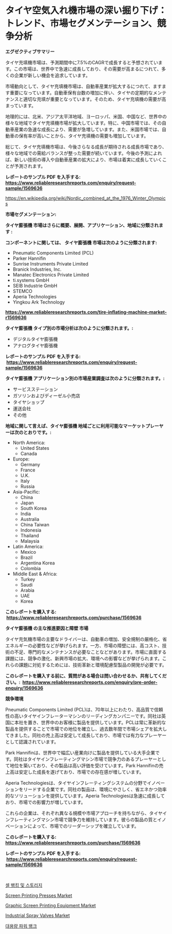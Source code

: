 <p><h1>タイヤ空気入れ機市場の深い掘り下げ：トレンド、市場セグメンテーション、競争分析</h1></p><p><strong>エグゼクティブサマリー</strong></p>
<p><p>タイヤ充填機市場は、予測期間中に7.5%のCAGRで成長すると予想されています。この市場は、世界中で急速に成長しており、その需要が高まるにつれて、多くの企業が新しい機会を追求しています。</p><p>市場動向として、タイヤ充填機市場は、自動車産業が拡大するにつれて、ますます重要になっています。自動車保有台数の増加に伴い、タイヤの定期的なメンテナンスと適切な充填が重要となっています。そのため、タイヤ充填機の需要が高まっています。</p><p>地理的には、北米、アジア太平洋地域、ヨーロッパ、米国、中国など、世界中の様々な地域でタイヤ充填機市場が拡大しています。特に、中国市場では、その自動車産業の急速な成長により、需要が急増しています。また、米国市場では、自動車の保有率が高いことから、タイヤ充填機の需要も増加しています。</p><p>総じて、タイヤ充填機市場は、今後さらなる成長が期待される成長市場であり、様々な地域での需給バランスが整った需要が続いています。今後の予測によれば、新しい技術の導入や自動車産業の拡大により、市場は着実に成長していくことが予測されます。</p></p>
<p><strong>レポートのサンプル PDF を入手する: <a href="https://www.reliableresearchreports.com/enquiry/request-sample/1569636">https://www.reliableresearchreports.com/enquiry/request-sample/1569636</a></strong></p>
<p><a href="https://en.wikipedia.org/wiki/Nordic_combined_at_the_1976_Winter_Olympics">https://en.wikipedia.org/wiki/Nordic_combined_at_the_1976_Winter_Olympics</a></p>
<p><strong>市場セグメンテーション:</strong></p>
<p><strong> タイヤ膨張機 市場はさらに概要、展開、アプリケーション、地域に分類されます :</strong></p>
<p><strong>コンポーネントに関しては、 タイヤ膨張機 市場は次のように分類されます: &nbsp;</strong></p>
<p><ul><li>Pneumatic Components Limited (PCL)</li><li>Parker Hannifin</li><li>Sunrise Instruments Private Limited</li><li>Branick Industries, Inc.</li><li>Manatec Electronics Private Limited</li><li>ti.systems GmbH</li><li>SEIB Industrie GmbH</li><li>STEMCO</li><li>Aperia Technologies</li><li>Yingkou Ark Technology</li></ul></p>
<p><strong><a href="https://www.reliableresearchreports.com/tire-inflating-machine-market-r1569636">https://www.reliableresearchreports.com/tire-inflating-machine-market-r1569636</a></strong></p>
<p><strong> タイヤ膨張機 タイプ別の市場分析は次のように分類されます。:</strong></p>
<p><ul><li>デジタルタイヤ膨張機</li><li>アナログタイヤ膨張機</li></ul></p>
<p><strong>レポートのサンプル PDF を入手する: &nbsp;<a href="https://www.reliableresearchreports.com/enquiry/request-sample/1569636">https://www.reliableresearchreports.com/enquiry/request-sample/1569636</a></strong></p>
<p><strong> タイヤ膨張機 アプリケーション別の市場産業調査は次のように分類されます。:</strong></p>
<p><ul><li>サービスステーション</li><li>ガソリンおよびディーゼル小売店</li><li>タイヤショップ</li><li>運送会社</li><li>その他</li></ul></p>
<p><strong>地域に関して言えば、タイヤ膨張機 地域ごとに利用可能なマーケットプレーヤーは次のとおりです。:</strong></p>
<p><ul>
    <li>
        North America:
        <ul>
            <li>United States</li>
            <li>Canada</li>
        </ul>
    </li>
    <li>
        Europe:
        <ul>
            <li>Germany</li>
            <li>France</li>
            <li>U.K.</li>
            <li>Italy</li>
            <li>Russia</li>
        </ul>
    </li>
    <li>
        Asia-Pacific:
        <ul>
            <li>China</li>
            <li>Japan</li>
            <li>South Korea</li>
            <li>India</li>
            <li>Australia</li>
            <li>China Taiwan</li>
            <li>Indonesia</li>
            <li>Thailand</li>
            <li>Malaysia</li>
        </ul>
    </li>
    <li>
        Latin America:
        <ul>
            <li>Mexico</li>
            <li>Brazil</li>
            <li>Argentina Korea</li>
            <li>Colombia</li>
        </ul>
    </li>
    <li>
        Middle East & Africa:
        <ul>
            <li>Turkey</li>
            <li>Saudi</li>
            <li>Arabia</li>
            <li>UAE</li>
            <li>Korea</li>
        </ul>
    </li>
    </ul></p>
<p><strong>このレポートを購入する: &nbsp;<a href="https://www.reliableresearchreports.com/purchase/1569636">https://www.reliableresearchreports.com/purchase/1569636</a></strong></p>
<p><strong>タイヤ膨張機 の主な推進要因と障壁 市場</strong></p>
<p><p>タイヤ充気機市場の主要なドライバーは、自動車の増加、安全規制の厳格化、省エネルギーの必要性などが挙げられます。一方、市場の障壁には、高コスト、技術の不足、専門的なメンテナンスが必要なことなどがあります。市場に直面する課題には、競争の激化、新興市場の拡大、環境への影響などが挙げられます。これらの課題に対処するためには、技術革新と環境配慮型製品の開発が必要です。</p></p>
<p><strong>このレポートを購入する前に、質問がある場合は問い合わせるか、共有してください。:&nbsp; <a href="https://www.reliableresearchreports.com/enquiry/pre-order-enquiry/1569636">https://www.reliableresearchreports.com/enquiry/pre-order-enquiry/1569636</a></strong></p>
<p><strong>競争環境</strong></p>
<p><p>Pneumatic Components Limited (PCL)は、70年以上にわたり、高品質で信頼性の高いタイヤインフレーターマシンのリーディングカンパニーです。同社は英国に本社を置き、世界中のお客様に製品を提供しています。PCLは常に革新的な製品を提供することで市場での地位を確立し、過去数年間で市場シェアを拡大してきました。同社の売上高は安定して成長しており、市場では有力なプレーヤーとして認識されています。</p><p>Park Hannifinは、世界中で幅広い産業向けに製品を提供している大手企業です。同社はタイヤインフレーティングマシン市場で競争力のあるプレーヤーとして地位を築いており、その製品は高い評価を受けています。Park Hannifinの売上高は安定した成長を遂げており、市場での存在感が増しています。</p><p>Aperia Technologiesは、タイヤインフレーティングシステムの分野でイノベーションをリードする企業です。同社の製品は、環境にやさしく、省エネかつ効率的なソリューションを提供しています。Aperia Technologiesは急速に成長しており、市場での影響力が増しています。</p><p>これらの企業は、それぞれ異なる規模や市場アプローチを持ちながら、タイヤインフレーティングマシン市場で競争力を維持しています。彼らの製品の質とイノベーションによって、市場でのリーダーシップを確立しています。</p></p>
<p><strong>このレポートを購入する: &nbsp; <a href="https://www.reliableresearchreports.com/purchase/1569636">https://www.reliableresearchreports.com/purchase/1569636</a></strong></p>
<p><strong>レポートのサンプル PDF を入手する: &nbsp;<a href="https://www.reliableresearchreports.com/enquiry/request-sample/1569636">https://www.reliableresearchreports.com/enquiry/request-sample/1569636</a></strong><strong></strong></p>
<p>&nbsp;</p>
<p><p><a href="https://github.com/berlianaparadilla48/Market-Research-Report-List-1/blob/main/9742256167994.md">셀 뱅킹 및 스토리지</a></p><p><a href="https://github.com/redneck06/Market-Research-Report-List-4/blob/main/screen-printing-presses-market.md">Screen Printing Presses Market</a></p><p><a href="https://github.com/peachesmcdowel1/Market-Research-Report-List-3/blob/main/graphic-screen-printing-equipment-market.md">Graphic Screen Printing Equipment Market</a></p><p><a href="https://issuu.com/reportprime-2/docs/industrial-spray-valves-market-size-2030.pptx">Industrial Spray Valves Market</a></p><p><a href="https://github.com/dollarearner151/Market-Research-Report-List-1/blob/main/1228788167993.md">대용량 파워 뱅크</a></p></p>